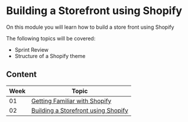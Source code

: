 # Building a Storefront using Shopify

On this module you will learn how to build a store front using Shopify

The following topics will be covered:

* Sprint Review
* Structure of a Shopify theme

## Content

Week | Topic
----- | ----
01 | [Getting Familiar with Shopify](https://github.com/magma-labs/MagmaHackers/tree/master/module-02/week-01)
02 | [Building a Storefront using Shopify](https://github.com/magma-labs/MagmaHackers/tree/master/module-02/week-02)
